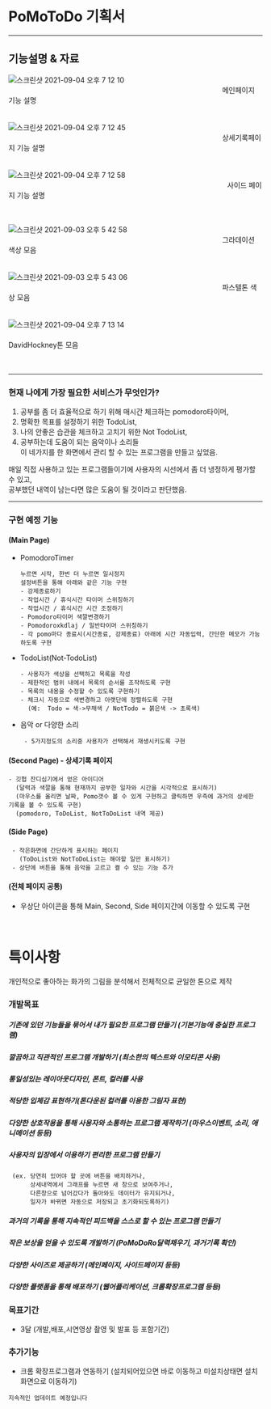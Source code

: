 # PoMoToDo 기획서

 ---
 ## 기능설명 & 자료
![스크린샷 2021-09-04 오후 7 12 10](https://user-images.githubusercontent.com/81023768/132091017-94901983-09da-488d-938c-2a6a0ebb11ef.png)  
　　　　　　　　　　　　　　　　　　　　　　　　　　　　　　 메인페이지 기능 설명
<br/><br/><br/>
![스크린샷 2021-09-04 오후 7 12 45](https://user-images.githubusercontent.com/81023768/132091040-bdb9d9fd-e8f9-44c7-8d1c-2411f149904e.png)  
　　　　　　　　　　　　　　　　　　　　　　　　　　　　　　 상세기록페이지 기능 설명
<br/><br/><br/>
![스크린샷 2021-09-04 오후 7 12 58](https://user-images.githubusercontent.com/81023768/132091056-ff78e931-a2a8-4e13-ad79-68d4e7bd9f77.png)  
　　　　　　　　　　　　　　　　　　　　　　　　　　　　　　　사이드 페이지 기능 설명
<br/><br/><br/>


![스크린샷 2021-09-03 오후 5 42 58](https://user-images.githubusercontent.com/81023768/131978709-b78f1c2b-8de0-4f28-b3df-90596580d320.png)  
　　　　　　　　　　　　　　　　　　　　　　　　　　　　　　 그라데이션 색상 모음
<br/><br/><br/>
![스크린샷 2021-09-03 오후 5 43 06](https://user-images.githubusercontent.com/81023768/131978783-5b777686-fd90-46b0-9f29-6cecc3676237.png)  
　　　　　　　　　　　　　　　　　　　　　　　　　　　　　　 파스텔톤 색상 모음
<br/><br/><br/>
![스크린샷 2021-09-04 오후 7 13 14](https://user-images.githubusercontent.com/81023768/132091006-8e022165-7ef9-484e-b880-0686d3682841.png)  
　　　　　　　　　　　　　　　　　　　　　　　　　　　　　　 DavidHockney톤 모음
<br/><br/><br/>  

---

  
### 현재 나에게 가장 필요한 서비스가 무엇인가?  
   1. 공부를 좀 더 효율적으로 하기 위해 매시간 체크하는 pomodoro타이머,  
   2. 명확한 목표를 설정하기 위한 TodoList,  
   3. 나의 안좋은 습관을 체크하고 고치기 위한 Not TodoList,  
   4. 공부하는데 도움이 되는 음악이나 소리들   
   이 네가지를 한 화면에서 관리 할 수 있는 프로그램을 만들고 싶었음.  
   
   매일 직접 사용하고 있는 프로그램들이기에 사용자의 시선에서 좀 더 냉정하게 평가할 수 있고,  
   공부했던 내역이 남는다면 많은 도움이 될 것이라고 판단했음.  
   
   
---   
  
  
   ### 구현 예정 기능 
   #### (Main Page)
   - PomodoroTimer  
      ```
      누르면 시작, 한번 더 누르면 일시정지 
      설정버튼을 통해 아래와 같은 기능 구현
      - 강제종료하기
      - 작업시간 / 휴식시간 타이머 스위칭하기
      - 작업시간 / 휴식시간 시간 조정하기
      - Pomodoro타이머 색깔변경하기
      - Pomodoroxkdlaj / 일반타이머 스위칭하기
      - 각 pomo마다 종료시(시간종료, 강제종료) 아래에 시간 자동입력, 간단한 메모가 가능하도록 구현  
      ```
   - TodoList(Not-TodoList)
      ```
      - 사용자가 색상을 선택하고 목록을 작성
      - 제한적인 범위 내에서 목록의 순서를 조작하도록 구현 
      - 목록의 내용을 수정할 수 있도록 구현하기 
      - 체크시 자동으로 색변경하고 아랫단에 정렬하도록 구현   
      	(예:  Todo = 색->무채색 / NotTodo = 붉은색 -> 초록색)  
     ```
     
   - 음악 or 다양한 소리  
     ```
      - 5가지정도의 소리중 사용자가 선택해서 재생시키도록 구현  
     ```
   
   #### (Second Page) - 상세기록 페이지
   ```
   - 깃헙 잔디심기에서 얻은 아이디어
     (달력과 색깔을 통해 현재까지 공부한 일자와 시간을 시각적으로 표시하기)
     (마우스를 올리면 날짜, Pomo갯수 볼 수 있게 구현하고 클릭하면 우측에 과거의 상세한 기록을 볼 수 있도록 구현)
     (pomodoro, ToDoList, NotToDoList 내역 제공)
   ```

  #### (Side Page)
  ```
   - 작은화면에 간단하게 표시하는 페이지
     (ToDoList와 NotToDoList는 해야할 일만 표시하기)
   - 상단에 버튼을 통해 음악을 고르고 켤 수 있는 기능 추가
  ```
  #### (전체 페이지 공통)
   - 우상단 아이콘을 통해 Main, Second, Side 페이지간에 이동할 수 있도록 구현  
   <br/>
   
   # 특이사항 
   개인적으로 좋아하는 화가의 그림을 분석해서 전체적으로 균일한 톤으로 제작
   
      
   ### 개발목표
   ##### 기존에 있던 기능들을 묶어서 내가 필요한 프로그램 만들기 (기본기능에 충실한 프로그램)
   ##### 깔끔하고 직관적인 프로그램 개발하기 (최소한의 텍스트와 이모티콘 사용) 
   ##### 통일성있는 레이아웃디자인, 폰트, 컬러를 사용
   ##### 적당한 입체감 표현하기(톤다운된 컬러를 이용한 그림자 표현)
   ##### 다양한 상호작용을 통해 사용자와 소통하는 프로그램 제작하기 (마우스이벤트, 소리, 애니메이션 등등)
   ##### 사용자의 입장에서 이용하기 편리한 프로그램 만들기 
     (ex. 당연히 있어야 할 곳에 버튼을 배치하거나,
          상세내역에서 그래프를 누르면 새 창으로 보여주거나,  
          다른창으로 넘어갔다가 돌아와도 데이터가 유지되거나,   
          일자가 바뀌면 자동으로 저장되고 초기화되도록하기)
   ##### 과거의 기록을 통해 지속적인 피드백을 스스로 할 수 있는 프로그램 만들기
   ##### 작은 보상을 얻을 수 있도록 개발하기 (PoMoDoRo달력채우기, 과거기록 확인)
   ##### 다양한 사이즈로 제공하기 (메인페이지, 사이드페이지 등등) 	
   ##### 다양한 플랫폼을 통해 배포하기 (웹어플리케이션, 크롬확장프로그램 등등)
   
   ### 목표기간
   - 3달 (개발,배포,시연영상 촬영 및 발표 등 포함기간)
  
   ### 추가기능
 
  -  크롬 확장프로그램과 연동하기 (설치되어있으면 바로 이동하고 미설치상태면 설치화면으로 이동하기)
   
   
```
지속적인 업데이트 예정입니다
```

